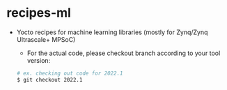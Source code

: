 # recipes-ml

- Yocto recipes for machine learning libraries (mostly for Zynq/Zynq Ultrascale+ MPSoC)

  - For the actual code, please checkout branch according to your tool version:

  ```bash
  # ex. checking out code for 2022.1
  $ git checkout 2022.1
  ```
